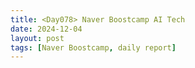 ```yaml
---
title: <Day078> Naver Boostcamp AI Tech
date: 2024-12-04
layout: post
tags: [Naver Boostcamp, daily report]
---
```

